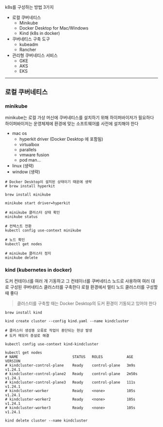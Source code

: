 k8s를 구성하는 방법 3가지
- 로컬 쿠버네티스
  - Minikube
  - Docker Desktop for Mac/Windows
  - Kind (k8s in docker)
- 쿠버네티스 구축 도구
  - kubeadm
  - Rancher
- 관리형 쿠버네티스 서비스
  - GKE
  - AKS
  - EKS
---
## 로컬 쿠버네티스

### minikube
minikube는 로컬 가상 머신에 쿠버네티스를 설치하기 위해 하이퍼바이저가 필요하다  
하이퍼바이저는 운영체제에 환경에 맞는 소프트웨어를 사전에 설치해야 한다

- mac os
  - hyperkit driver (Docker Desktop 에 포함됨)
  - virtualbox
  - parallels
  - vmware fusion
  - pod man...
- linux (생략)
- window (생략)


```shell
# Docker Desktop이 설치된 상태이기 때문에 생략
# brew install hyperkit

brew install minikube

minikube start driver=hyperkit

# minikube 클러스터 상태 확인
minikube status

# 컨텍스트 전환
kubectl config use-context minikube

# 노드 확인
kubectl get nodes

# minikube 클러스터 정지
minikube delete
```

### kind (kubernetes in docker)
도커 컨테이너를 여러 개 기동하고 그 컨테이너를 쿠버네티스 노드로 사용하여 여러 대로 구성된 쿠버네티스 클러스터를 구축한다
로컬 환경에서 멀티 노드 클러스터를 구성할 때 좋다

> 클러스터를 구축할 때는 Docker Desktop의 도커 환경이 기동되고 있어야 한다

```shell
brew install kind

kind create cluster --config kind.yaml --name kindcluster

# 클러스터 생성중 오류로 작업이 중단되는 현상 발생
# 도커 메모리 증설로 해결

kubectl config use-context kind-kindcluster

kubectl get nodes
# NAME                         STATUS   ROLES           AGE     VERSION
# kindcluster-control-plane    Ready    control-plane   3m9s    v1.24.1
# kindcluster-control-plane2   Ready    control-plane   2m50s   v1.24.1
# kindcluster-control-plane3   Ready    control-plane   111s    v1.24.1
# kindcluster-worker           Ready    <none>          105s    v1.24.1
# kindcluster-worker2          Ready    <none>          105s    v1.24.1
# kindcluster-worker3          Ready    <none>          105s    v1.24.1

kind delete cluster --name kindcluster
```


